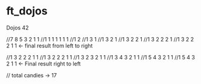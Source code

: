 # ft_dojos
Dojos 42

//7 8 5 3 2 1 1
//1 1 1 1 1 1 1
//1 2
//1 3 1
//1 3 2 1
//1 3 2 2 1
//1 3 2 2 2 1
//1 3 2 2 2 1 1 <- final result from left to right

//1 3 2 2 2 1 1
//1 3 2 2 2 1 1
//1 3 2 3 2 1 1
//1 3 4 3 2 1 1
//1 5 4 3 2 1 1
//1 5 4 3 2 1 1 <- Final result right to left

// total candies -> 17

